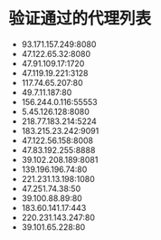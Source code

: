 # 验证通过的代理列表

 - 93.171.157.249:8080
 - 47.122.65.32:8080
 - 47.91.109.17:1720
 - 47.119.19.221:3128
 - 117.74.65.207:80
 - 49.7.11.187:80
 - 156.244.0.116:55553
 - 5.45.126.128:8080
 - 218.77.183.214:5224
 - 183.215.23.242:9091
 - 47.122.56.158:8008
 - 47.83.192.255:8888
 - 39.102.208.189:8081
 - 139.196.196.74:80
 - 221.231.13.198:1080
 - 47.251.74.38:50
 - 39.100.88.89:80
 - 183.60.141.17:443
 - 220.231.143.247:80
 - 39.101.65.228:80
